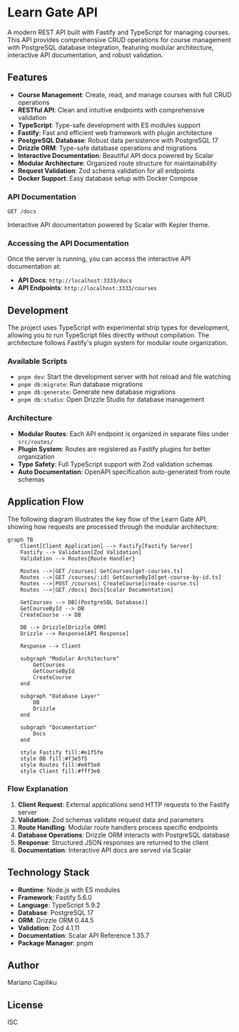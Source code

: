 # Learn Gate API

A modern REST API built with Fastify and TypeScript for managing courses. This API provides comprehensive CRUD operations for course management with PostgreSQL database integration, featuring modular architecture, interactive API documentation, and robust validation.

## Features

- **Course Management**: Create, read, and manage courses with full CRUD operations
- **RESTful API**: Clean and intuitive endpoints with comprehensive validation
- **TypeScript**: Type-safe development with ES modules support
- **Fastify**: Fast and efficient web framework with plugin architecture
- **PostgreSQL Database**: Robust data persistence with PostgreSQL 17
- **Drizzle ORM**: Type-safe database operations and migrations
- **Interactive Documentation**: Beautiful API docs powered by Scalar
- **Modular Architecture**: Organized route structure for maintainability
- **Request Validation**: Zod schema validation for all endpoints
- **Docker Support**: Easy database setup with Docker Compose


### API Documentation
```
GET /docs
```
Interactive API documentation powered by Scalar with Kepler theme.

### Accessing the API Documentation

Once the server is running, you can access the interactive API documentation at:
- **API Docs**: `http://localhost:3333/docs`
- **API Endpoints**: `http://localhost:3333/courses`

## Development

The project uses TypeScript with experimental strip types for development, allowing you to run TypeScript files directly without compilation. The architecture follows Fastify's plugin system for modular route organization.

### Available Scripts

- `pnpm dev`: Start the development server with hot reload and file watching
- `pnpm db:migrate`: Run database migrations
- `pnpm db:generate`: Generate new database migrations
- `pnpm db:studio`: Open Drizzle Studio for database management

### Architecture

- **Modular Routes**: Each API endpoint is organized in separate files under `src/routes/`
- **Plugin System**: Routes are registered as Fastify plugins for better organization
- **Type Safety**: Full TypeScript support with Zod validation schemas
- **Auto Documentation**: OpenAPI specification auto-generated from route schemas

  
## Application Flow

The following diagram illustrates the key flow of the Learn Gate API, showing how requests are processed through the modular architecture:

```mermaid
graph TB
    Client[Client Application] --> Fastify[Fastify Server]
    Fastify --> Validation[Zod Validation]
    Validation --> Routes{Route Handler}
    
    Routes -->|GET /courses| GetCourses[get-courses.ts]
    Routes -->|GET /courses/:id| GetCourseById[get-course-by-id.ts]
    Routes -->|POST /courses| CreateCourse[create-course.ts]
    Routes -->|GET /docs| Docs[Scalar Documentation]
    
    GetCourses --> DB[(PostgreSQL Database)]
    GetCourseById --> DB
    CreateCourse --> DB
    
    DB --> Drizzle[Drizzle ORM]
    Drizzle --> Response[API Response]
    
    Response --> Client
    
    subgraph "Modular Architecture"
        GetCourses
        GetCourseById
        CreateCourse
    end
    
    subgraph "Database Layer"
        DB
        Drizzle
    end
    
    subgraph "Documentation"
        Docs
    end
    
    style Fastify fill:#e1f5fe
    style DB fill:#f3e5f5
    style Routes fill:#e8f5e8
    style Client fill:#fff3e0
```

### Flow Explanation

1. **Client Request**: External applications send HTTP requests to the Fastify server
2. **Validation**: Zod schemas validate request data and parameters
3. **Route Handling**: Modular route handlers process specific endpoints
4. **Database Operations**: Drizzle ORM interacts with PostgreSQL database
5. **Response**: Structured JSON responses are returned to the client
6. **Documentation**: Interactive API docs are served via Scalar

## Technology Stack

- **Runtime**: Node.js with ES modules
- **Framework**: Fastify 5.6.0
- **Language**: TypeScript 5.9.2
- **Database**: PostgreSQL 17
- **ORM**: Drizzle ORM 0.44.5
- **Validation**: Zod 4.1.11
- **Documentation**: Scalar API Reference 1.35.7
- **Package Manager**: pnpm

## Author

Mariano Capiliku

## License

ISC
